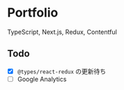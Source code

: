 # Portfolio

TypeScript, Next.js, Redux, Contentful

## Todo

- [x] `@types/react-redux` の更新待ち
- [ ] Google Analytics

